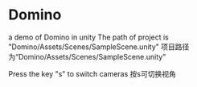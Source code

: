 # Domino
a demo of Domino in unity
The path of project is "Domino/Assets/Scenes/SampleScene.unity"
项目路径为“Domino/Assets/Scenes/SampleScene.unity”

Press the key "s" to switch cameras
按s可切换视角
